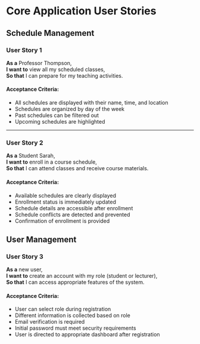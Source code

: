 # Core Application User Stories

## Schedule Management

### User Story 1
**As a** Professor Thompson,  
**I want to** view all my scheduled classes,  
**So that** I can prepare for my teaching activities.

#### Acceptance Criteria:
- All schedules are displayed with their name, time, and location
- Schedules are organized by day of the week
- Past schedules can be filtered out
- Upcoming schedules are highlighted

---

### User Story 2
**As a** Student Sarah,  
**I want to** enroll in a course schedule,  
**So that** I can attend classes and receive course materials.

#### Acceptance Criteria:
- Available schedules are clearly displayed
- Enrollment status is immediately updated
- Schedule details are accessible after enrollment
- Schedule conflicts are detected and prevented
- Confirmation of enrollment is provided

## User Management

### User Story 3
**As a** new user,  
**I want to** create an account with my role (student or lecturer),  
**So that** I can access appropriate features of the system.

#### Acceptance Criteria:
- User can select role during registration
- Different information is collected based on role
- Email verification is required
- Initial password must meet security requirements
- User is directed to appropriate dashboard after registration